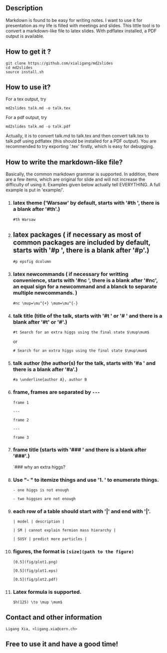 
## Description

Markdown is found to be easy for writing notes. I want to use it for presentation as my life is filled with meetings and slides. This little tool is to convert a markdown-like file to latex slides. With pdflatex installed, a PDF output is available.

## How to get it ?

	git clone https://github.com/xialigang/md2slides
	cd md2slides
	source install.sh

## How to use it?

For a tex output, try
	
	md2slides talk.md -o talk.tex

For a pdf output, try
	
	md2slides talk.md -o talk.pdf

  Actually, it is to convert talk.md to talk.tex and then convert talk.tex to talk.pdf using pdflatex (this should be installed for a PDF output). You are recommended to try exporting '.tex' firstly, which is easy for debugging.

## How to write the markdown-like file?

  Basically, the common markdown grammar is supported. In addition, there are a few items, which are original for slide and will not increase the difficulty of using it. Examples given below actually tell  EVERYTHING. A full example is put in 'example/'.

1. ### latex theme ('Warsaw' by default, starts with '#th ', there is a blank after '#th'.)

    `#th Warsaw`

1. ## latex packages ( if necessary as most of common packages are included by default, starts with '#p ', there is a blank after '#p'.)

    `#p epsfig dcolumn`

1. ### latex newcommands ( if necessary for writting convenience, starts with '#nc ', there is a blank after '#nc', an equal sign for a newcommand and a blanck to separate multiple newcommands. )

    `#nc \mup=\mu^{+} \mum=\mu^{-}`

1. ### talk title (title of the talk, starts with '#t ' or '# ' and there is a blank after '#t' or '#'.)

    `#t Search for an extra higgs using the final state $\mup\mum$`
    
    or
    
    `# Search for an extra higgs using the final state $\mup\mum$`

1. ### talk author (the author(s) for the talk, starts with '#a ' and there is a blank after '#a'.)

    `#a \underline{author A}, author B`

1. ### frame, frames are separated by `---`

    `frame 1`

    `---`

    `frame 2`

    `---`

    `frame 3`

1. ### frame title (starts with '### ' and there is a blank after '###'.)

    `### why an extra higgs?

1. ### Use "- " to itemize things and use '1. ' to enumerate things.

    `- one higgs is not enough`

    `- two higgses are not enough`

1. ### each row of a table should start with '|' and end with '|'.

    `| model | description |`
    
    `| SM | cannot explain fermion mass hierarchy |`
    
    `| SUSY | predict more particles |`

1. ### figures, the format is `[size](path to the figure)`

    `[0.5](fig/plot1.png)`

    `[0.5](fig/plot1.eps)`

    `[0.5](fig/plot2.pdf)`
    

1. ### Latex formula is supported.

    `$h(125) \to \mup \mum$`

## Contact and other information

    Ligang Xia, <ligang.xia@cern.ch>

## Free to use it and have a good time!
    


